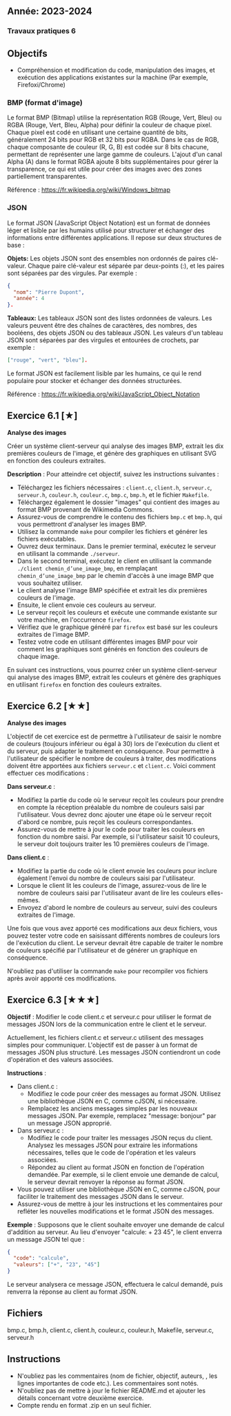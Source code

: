 Année: 2023-2024
----------------

### Travaux pratiques 6

## Objectifs

-   Compréhension et modification du code, manipulation des images, et
    exécution des applications existantes sur la machine (Par exemple,
    Firefoxi/Chrome)


### BMP (format d'image)

Le format BMP (Bitmap) utilise la représentation RGB (Rouge, Vert, Bleu) ou RGBA (Rouge, Vert, Bleu, Alpha) pour définir la couleur de chaque pixel. Chaque pixel est codé en utilisant une certaine quantité de bits, généralement 24 bits pour RGB et 32 bits pour RGBA. Dans le cas de RGB, chaque composante de couleur (R, G, B) est codée sur 8 bits chacune, permettant de représenter une large gamme de couleurs. L'ajout d'un canal Alpha (A) dans le format RGBA ajoute 8 bits supplémentaires pour gérer la transparence, ce qui est utile pour créer des images avec des zones partiellement transparentes.

Référence : <https://fr.wikipedia.org/wiki/Windows_bitmap>

### JSON

Le format JSON (JavaScript Object Notation) est un format de données léger et lisible par les humains utilisé pour structurer et échanger des informations entre différentes applications. Il repose sur deux structures de base :

**Objets:** Les objets JSON sont des ensembles non ordonnés de paires clé-valeur. Chaque paire clé-valeur est séparée par deux-points (:), et les paires sont séparées par des virgules. Par exemple : 

```json
{ 
  "nom": "Pierre Dupont", 
  "année": 4
}.
```

**Tableaux:** Les tableaux JSON sont des listes ordonnées de valeurs. Les valeurs peuvent être des chaînes de caractères, des nombres, des booléens, des objets JSON ou des tableaux JSON. Les valeurs d'un tableau JSON sont séparées par des virgules et entourées de crochets, par exemple : 

```json
["rouge", "vert", "bleu"].
```

Le format JSON est facilement lisible par les humains, ce qui le rend populaire pour stocker et échanger des données structurées.

Référence : <https://fr.wikipedia.org/wiki/JavaScript_Object_Notation>

## Exercice 6.1 [★]

**Analyse des images** 

Créer un système client-serveur qui analyse des images BMP, extrait les dix premières couleurs de l'image, et génère des graphiques en utilisant SVG en fonction des couleurs extraites.

**Description** : Pour atteindre cet objectif, suivez les instructions suivantes :

-  Téléchargez les fichiers nécessaires : `client.c`, `client.h`, `serveur.c`, `serveur.h`, `couleur.h`, `couleur.c`, `bmp.c`, `bmp.h`, et le fichier `Makefile`.
-  Téléchargez également le dossier "images" qui contient des images au format BMP provenant de Wikimedia Commons.
-  Assurez-vous de comprendre le contenu des fichiers `bmp.c` et `bmp.h`, qui vous permettront d'analyser les images BMP.
-  Utilisez la commande `make` pour compiler les fichiers et générer les fichiers exécutables.
-  Ouvrez deux terminaux. Dans le premier terminal, exécutez le serveur en utilisant la commande `./serveur`.
-  Dans le second terminal, exécutez le client en utilisant la commande `./client chemin_d’une_image_bmp`, en remplaçant `chemin_d’une_image_bmp` par le chemin d'accès à une image BMP que vous souhaitez utiliser.
-  Le client analyse l'image BMP spécifiée et extrait les dix premières couleurs de l'image.
-  Ensuite, le client envoie ces couleurs au serveur.
-  Le serveur reçoit les couleurs et exécute une commande existante sur votre machine, en l'occurrence `firefox`.
-  Vérifiez que le graphique généré par `firefox` est basé sur les couleurs extraites de l'image BMP.
-  Testez votre code en utilisant différentes images BMP pour voir comment les graphiques sont générés en fonction des couleurs de chaque image.

En suivant ces instructions, vous pourrez créer un système client-serveur qui analyse des images BMP, extrait les couleurs et génère des graphiques en utilisant `firefox` en fonction des couleurs extraites.

## Exercice 6.2 [★★]

**Analyse des images** 

L'objectif de cet exercice est de permettre à l'utilisateur de saisir le nombre de couleurs (toujours inférieur ou égal à 30) lors de l'exécution du client et du serveur, puis adapter le traitement en conséquence.
Pour permettre à l'utilisateur de spécifier le nombre de couleurs à traiter, des modifications doivent être apportées aux fichiers `serveur.c` et `client.c`. Voici comment effectuer ces modifications :

**Dans serveur.c** :

-  Modifiez la partie du code où le serveur reçoit les couleurs pour prendre en compte la réception préalable du nombre de couleurs saisi par l'utilisateur. Vous devrez donc ajouter une étape où le serveur reçoit d'abord ce nombre, puis reçoit les couleurs correspondantes.
-  Assurez-vous de mettre à jour le code pour traiter les couleurs en fonction du nombre saisi. Par exemple, si l'utilisateur saisit 10 couleurs, le serveur doit toujours traiter les 10 premières couleurs de l'image.

**Dans client.c** :

-  Modifiez la partie du code où le client envoie les couleurs pour inclure également l'envoi du nombre de couleurs saisi par l'utilisateur.
-  Lorsque le client lit les couleurs de l'image, assurez-vous de lire le nombre de couleurs saisi par l'utilisateur avant de lire les couleurs elles-mêmes.
-  Envoyez d'abord le nombre de couleurs au serveur, suivi des couleurs extraites de l'image.

Une fois que vous avez apporté ces modifications aux deux fichiers, vous pouvez tester votre code en saisissant différents nombres de couleurs lors de l'exécution du client. Le serveur devrait être capable de traiter le nombre de couleurs spécifié par l'utilisateur et de générer un graphique en conséquence.

N'oubliez pas d'utiliser la commande `make` pour recompiler vos fichiers après avoir apporté ces modifications.

## Exercice 6.3 [★★★]

**Objectif** : Modifier le code client.c et serveur.c pour utiliser le format de messages JSON lors de la communication entre le client et le serveur.

Actuellement, les fichiers client.c et serveur.c utilisent des messages simples pour communiquer. L'objectif est de passer à un format de messages JSON plus structuré. Les messages JSON contiendront un code d'opération et des valeurs associées.

**Instructions** :

-  Dans client.c :
   - Modifiez le code pour créer des messages au format JSON. Utilisez une bibliothèque JSON en C, comme cJSON, si nécessaire.
   - Remplacez les anciens messages simples par les nouveaux messages JSON. Par exemple, remplacez "message: bonjour" par un message JSON approprié.
-  Dans serveur.c :
   - Modifiez le code pour traiter les messages JSON reçus du client. Analysez les messages JSON pour extraire les informations nécessaires, telles que le code de l'opération et les valeurs associées.
   - Répondez au client au format JSON en fonction de l'opération demandée. Par exemple, si le client envoie une demande de calcul, le serveur devrait renvoyer la réponse au format JSON.
-  Vous pouvez utiliser une bibliothèque JSON en C, comme cJSON, pour faciliter le traitement des messages JSON dans le serveur.
-  Assurez-vous de mettre à jour les instructions et les commentaires pour refléter les nouvelles modifications et le format JSON des messages.

**Exemple** :
Supposons que le client souhaite envoyer une demande de calcul d'addition au serveur. Au lieu d'envoyer "calcule: + 23 45", le client enverra un message JSON tel que :

```json
{
  "code": "calcule",
  "valeurs": ["+", "23", "45"]
}
```

Le serveur analysera ce message JSON, effectuera le calcul demandé, puis renverra la réponse au client au format JSON.
## Fichiers

bmp.c, bmp.h, client.c, client.h, couleur.c, couleur.h, Makefile,
serveur.c, serveur.h

## Instructions

-   N'oubliez pas les commentaires (nom de fichier, objectif, auteurs,
    , les lignes importantes de code etc.). Les commentaires sont notés.
-   N'oubliez pas de mettre à jour le fichier README.md et ajouter les
    détails concernant votre deuxième exercice.
-   Compte rendu en format .zip en un seul fichier.


